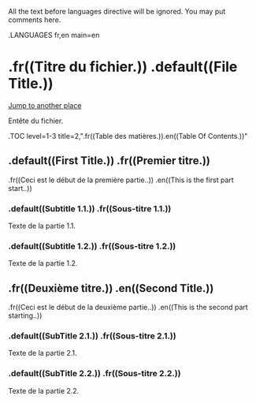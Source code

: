 All the text before languages directive will be ignored.
You may put comments here.

.LANGUAGES fr,en main=en


# .fr((Titre du fichier.)) .default((File Title.))

[Jump to another place](endspace.{language}.md#this-is-endspace-file-target)

Entête du fichier.

.TOC level=1-3 title=2,".fr((Table des matières.)).en((Table Of Contents.))"

## .default((First Title.)) .fr((Premier titre.))

.fr((Ceci est le début de la première partie..)) .en((This is the first part start..))

### .default((Subtitle 1.1.)) .fr((Sous-titre 1.1.))

Texte de la partie 1.1.

### .default((Subtitle 1.2.)) .fr((Sous-titre 1.2.))

Texte de la partie 1.2.

## .fr((Deuxième titre.)) .en((Second Title.))

.fr((Ceci est le début de la deuxième partie..)) 
.en((This is the second part starting..))

### .default((SubTitle 2.1.)) .fr((Sous-titre 2.1.))

Texte de la partie 2.1.

### .default((SubTitle 2.2.)) .fr((Sous-titre 2.2.))

Texte de la partie 2.2.